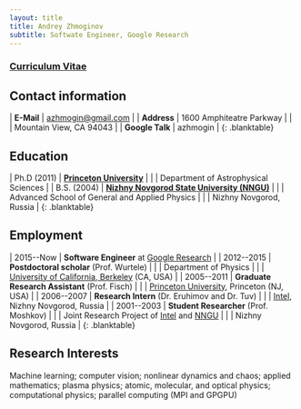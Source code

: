```yaml
---
layout: title
title: Andrey Zhmoginov
subtitle: Softwate Engineer, Google Research
---
```


### [Curriculum Vitae](/public/docs/cv.pdf)

## Contact information

| **E-Mail**      | azhmogin@gmail.com        |
| **Address**     | 1600 Amphiteatre Parkway  |
|                 | Mountain View, CA 94043   |
| **Google Talk** | azhmogin                  |
{: .blanktable}

## Education

| Ph.D (2011)   | **[Princeton University](http://www.princeton.edu/main/)**               |
|               | Department of Astrophysical Sciences                                     |
| B.S. (2004)   | **[Nizhny Novgorod State University (NNGU)](http://www.unn.ru/eng/)**    |
|               | Advanced School of General and Applied Physics                           |
|               | Nizhny Novgorod, Russia                                                  |
{: .blanktable}

## Employment

| 2015--Now        | **Software Engineer** at [Google Research](https://research.google.com/)  |
| 2012--2015       | **Postdoctoral scholar** (Prof. Wurtele)                   |
|                  | Department of Physics                                      |
|                  | [University of California, Berkeley](http://www.berkeley.edu/index.html) (CA, USA) |
| 2005--2011       | **Graduate Research Assistant** (Prof. Fisch)              |
|                  | [Princeton University](http://www.princeton.edu/main/), Princeton (NJ, USA) |
| 2006--2007       | **Research Intern** (Dr. Eruhimov and Dr. Tuv)             |
|                  | [Intel](http://www.intel.com/content/www/us/en/jobs/locations/russia/sites/nizhny.html), Nizhny Novgorod, Russia |
| 2001--2003       | **Student Researcher** (Prof. Moshkov)                     |
|                  | Joint Research Project of [Intel](http://www.intel.com/content/www/us/en/jobs/locations/russia/sites/nizhny.html) and [NNGU](http://www.unn.ru/eng/) |
|                  | Nizhny Novgorod, Russia                                    |
{: .blanktable}

## Research Interests

Machine learning; computer vision; nonlinear dynamics and chaos; applied mathematics; plasma physics; atomic, molecular, and optical physics; computational physics; parallel computing (MPI and GPGPU)
